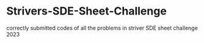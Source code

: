 # Strivers-SDE-Sheet-Challenge
correctly submitted codes of all the problems in striver SDE sheet challenge 2023
